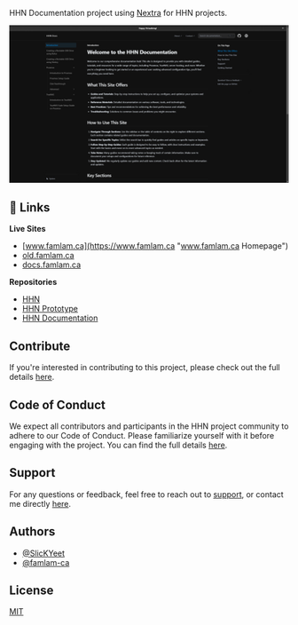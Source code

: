 HHN Documentation project using [Nextra](https://nextra.site/) for HHN projects.

![App Screenshot](/public/hhn-docs.png)

## 🔗 Links

**Live Sites**

- [www.famlam.ca](https://www.famlam.ca "www.famlam.ca Homepage")
- [old.famlam.ca](https://old.famlam.ca "old.famlam.ca Homepage")
- [docs.famlam.ca](https://docs.famlam.ca "docs.famlam.ca Homepage")

**Repositories**

- [HHN](https://github.com/famlam-ca/hhn "HHN Github Repo")
- [HHN Prototype](https://github.com/famlam-ca/hhn-prototype "old.famlam.ca Github Repo")
- [HHN Documentation](https://github.com/famlam-ca/hhn-documentation "old.famlam.ca Github Repo")

## Contribute

If you're interested in contributing to this project, please check out the full details [here](https://github.com/famlam-ca/hhn-documentation/blob/main/CONTRIBUTING.md).

## Code of Conduct

We expect all contributors and participants in the HHN project community to adhere to our Code of Conduct. Please familiarize yourself with it before engaging with the project. You can find the full details [here](https://github.com/famlam-ca/hhn-documentation/blob/main/CODE_OF_CONDUCT.md).

## Support

For any questions or feedback, feel free to reach out to [support](https://www.famlam.ca/contact/support), or contact me directly [here](https://www.famlam.ca/contact).

## Authors

- [@SlicKYeet](https://github.com/SlickYeet)
- [@famlam-ca](https://github.com/famlam-ca)

## License

[MIT](https://github.com/famlam-ca/hhn-documentation/blob/main/LICENSE)
